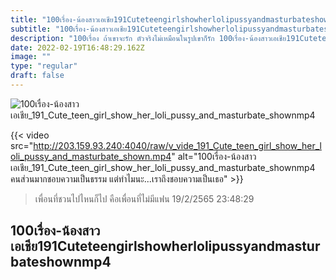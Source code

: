 ```yaml
---
title: "100เรื่อง-น้องสาวเอเชีย191Cuteteengirlshowherlolipussyandmasturbateshownmp4"
subtitle: "100เรื่อง-น้องสาวเอเชีย191Cuteteengirlshowherlolipussyandmasturbateshownmp4 ไว้ผมมาตั้งนาน นึกว่าผมจะยาวที่ไหนได้.. ผมร่วง"
description: "100เรื่อง ถ้าเขาจะรัก ตัวจริงไม่เหมือนในรูปเขาก็รัก 100เรื่อง-น้องสาวเอเชีย191Cuteteengirlshowherlolipussyandmasturbateshownmp4 19/2/2565 23:48:29"
date: 2022-02-19T16:48:29.162Z
image: ""
type: "regular"
draft: false
---
```


![100เรื่อง-น้องสาวเอเชีย_191_Cute_teen_girl_show_her_loli_pussy_and_masturbate_shownmp4](http://203.159.93.240:4040/raw/v_vide_191_Cute_teen_girl_show_her_loli_pussy_and_masturbate_shown.jpg)

{{< video src="http://203.159.93.240:4040/raw/v_vide_191_Cute_teen_girl_show_her_loli_pussy_and_masturbate_shown.mp4" alt="100เรื่อง-น้องสาวเอเชีย_191_Cute_teen_girl_show_her_loli_pussy_and_masturbate_shownmp4 คนส่วนมากชอบความเป็นธรรม แต่ทำไมนะ...เราถึงชอบความเป็นเธอ" >}}


> เพื่อนที่ชวนไปไหนก็ไป คือเพื่อนที่ไม่มีแฟน 19/2/2565 23:48:29

## 100เรื่อง-น้องสาวเอเชีย191Cuteteengirlshowherlolipussyandmasturbateshownmp4
